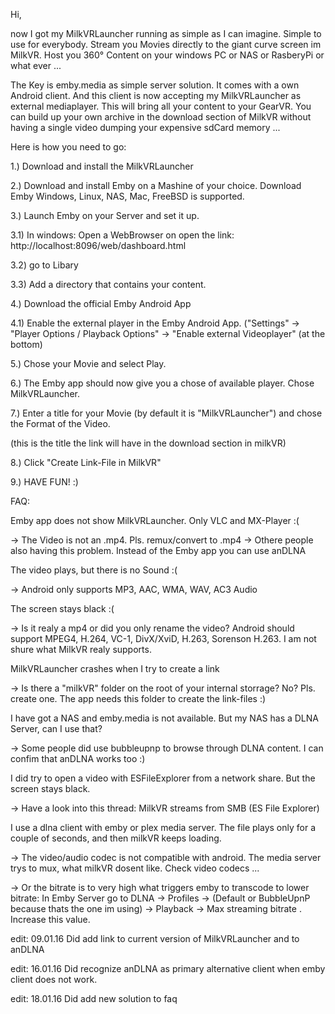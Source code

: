 Hi,

now I got my MilkVRLauncher running as simple as I can imagine. Simple to use for everybody. Stream you Movies directly to the giant curve screen im MilkVR. Host you 360° Content on your windows PC or NAS or RasberyPi or what ever ... 

The Key is emby.media as simple server solution. It comes with a own Android client. And this client is now accepting my MilkVRLauncher as external mediaplayer. This will bring all your content to your GearVR. You can build up your own archive in the download section of MilkVR without having a single video dumping your expensive sdCard memory ... 

Here is how you need to go:

1.) Download and install the MilkVRLauncher

2.) Download and install Emby on a Mashine of your choice. Download Emby Windows, Linux, NAS, Mac, FreeBSD is supported.

3.) Launch Emby on your Server and set it up.

3.1) In windows: Open a WebBrowser on open the link: http://localhost:8096/web/dashboard.html

3.2) go to Libary

3.3) Add a directory that contains your content.

4.) Download the official Emby Android App

4.1) Enable the external player in the Emby Android App. ("Settings" -> "Player Options / Playback Options" -> "Enable external Videoplayer" (at the bottom)

5.) Chose your Movie and select Play.

6.) The Emby app should now give you a chose of available player. Chose MilkVRLauncher.

7.) Enter a title for your Movie (by default it is "MilkVRLauncher") and chose the Format of the Video.

(this is the title the link will have in the download section in milkVR)

8.) Click "Create Link-File in MilkVR"

9.) HAVE FUN! :)

FAQ:

Emby app does not show MilkVRLauncher. Only VLC and MX-Player :(

-> The Video is not an .mp4. Pls. remux/convert to .mp4 -> Othere people also having this problem. Instead of the Emby app you can use anDLNA

The video plays, but there is no Sound :(

-> Android only supports MP3, AAC, WMA, WAV, AC3 Audio

The screen stays black :(

-> Is it realy a mp4 or did you only rename the video? Android should support MPEG4, H.264, VC-1, DivX/XviD, H.263, Sorenson H.263. I am not shure what MilkVR realy supports.

MilkVRLauncher crashes when I try to create a link

-> Is there a "milkVR" folder on the root of your internal storrage? No? Pls. create one. The app needs this folder to create the link-files :)

I have got a NAS and emby.media is not available. But my NAS has a DLNA Server, can I use that?

-> Some people did use bubbleupnp to browse through DLNA content. I can confim that anDLNA works too :)

I did try to open a video with ESFileExplorer from a network share. But the screen stays black.

-> Have a look into this thread: MilkVR streams from SMB (ES File Explorer)

I use a dlna client with emby or plex media server. The file plays only for a couple of seconds, and then milkVR keeps loading.

-> The video/audio codec is not compatible with android. The media server trys to mux, what milkVR dosent like. Check video codecs ...

-> Or the bitrate is to very high what triggers emby to transcode to lower bitrate: In Emby Server go to DLNA -> Profiles -> (Default or BubbleUpnP because thats the one im using) -> Playback -> Max streaming bitrate . Increase this value.

edit: 09.01.16 Did add link to current version of MilkVRLauncher and to anDLNA

edit: 16.01.16 Did recognize anDLNA as primary alternative client when emby client does not work.

edit: 18.01.16 Did add new solution to faq
